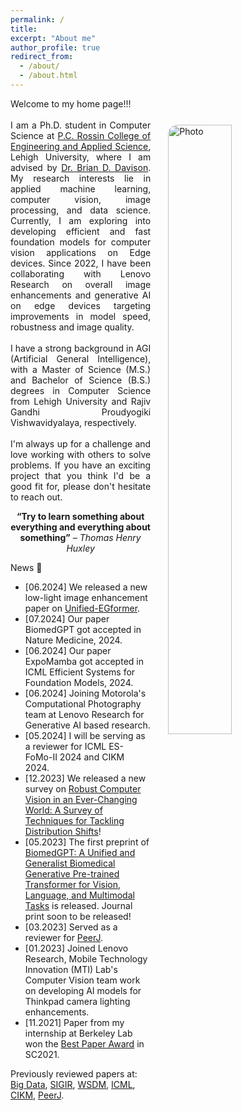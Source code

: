 ```yaml
---
permalink: /
title:
excerpt: "About me"
author_profile: true
redirect_from:
  - /about/
  - /about.html
---
```


<p style="text-align: justify;">
  Welcome to my home page!!!
  <br>
    <img align="right" src="https://eashanadhikarla.github.io/images/dp.png" alt="Photo" style="width: 45%; height: 50%; border-radius: 40px; padding: 25px 25px 25px 25px"/>
  <br>
  I am a Ph.D. student in Computer Science at <a href="https://engineering.lehigh.edu">P.C. Rossin College of Engineering and Applied Science</a>, Lehigh University, where I am advised by <a href="http://www.cse.lehigh.edu/~brian/">Dr. Brian D. Davison</a>. My research interests lie in applied machine learning, computer vision, image processing, and data science. Currently, I am exploring into developing efficient and fast foundation models for computer vision applications on Edge devices. Since 2022, I have been collaborating with Lenovo Research on overall image enhancements and generative AI on edge devices targeting improvements in model speed, robustness and image quality.
  <br><br>
  I have a strong background in AGI (Artificial General Intelligence), with a Master of Science (M.S.) and Bachelor of Science (B.S.) degrees in Computer Science from Lehigh University and Rajiv Gandhi Proudyogiki Vishwavidyalaya, respectively.
  <br><br>
  I'm always up for a challenge and love working with others to solve problems. If you have an exciting project that you think I'd be a good fit for, please don't hesitate to reach out.
</p>

<p style="text-align: center;">
  <b>“Try to learn something about everything and everything about something”</b>
  <i> – Thomas Henry Huxley</i>
</p>

News 📣
* [06.2024] We released a new low-light image enhancement paper on [Unified-EGformer](https://arxiv.org/pdf/2407.13170).
* [07.2024] Our paper BiomedGPT got accepted in Nature Medicine, 2024.
* [06.2024] Our paper ExpoMamba got accepted in ICML Efficient Systems for Foundation Models, 2024.
* [06.2024] Joining Motorola's Computational Photography team at Lenovo Research for Generative AI based research.
* [05.2024] I will be serving as a reviewer for ICML ES-FoMo-II 2024 and CIKM 2024.
* [12.2023] We released a new survey on [Robust Computer Vision in an Ever-Changing World: A Survey of Techniques for Tackling Distribution Shifts](https://arxiv.org/pdf/2312.01540.pdf)!
* [05.2023] The first preprint of [BiomedGPT: A Unified and Generalist Biomedical Generative Pre-trained Transformer for Vision, Language, and Multimodal Tasks](https://arxiv.org/abs/2305.17100) is released. Journal print soon to be released!
* [03.2023] Served as a reviewer for [PeerJ](https://peerj.com/).
* [01.2023] Joined Lenovo Research, Mobile Technology Innovation (MTI) Lab's Computer Vision team work on developing AI models for Thinkpad camera lighting enhancements.
* [11.2021] Paper from my internship at Berkeley Lab won the [Best Paper Award](https://scinet.supercomputing.org/community/indis/previous-editions/sc21-indis/indis-2021-best-paper-award/) in SC2021.

Previously reviewed papers at: [Big Data](http://bigdataieee.org/), [SIGIR](https://sigir.org/), [WSDM](https://www.wsdm-conference.org/), [ICML](https://icml.cc/), [CIKM](http://www.cikmconference.org/), [PeerJ](https://peerj.com/).
